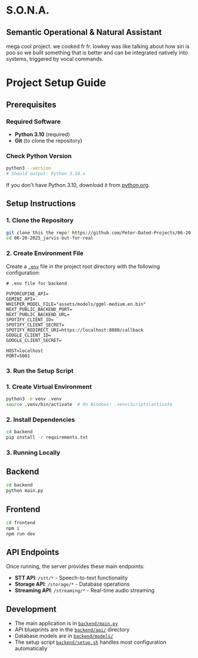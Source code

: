 # S.O.N.A.
## Semantic Operational & Natural Assistant
mega cool project. we cooked fr fr. lowkey was like talking about how siri is poo so we built something that is better and can be integrated natively into systems, triggered by vocal commands.

# Project Setup Guide

## Prerequisites

### Required Software

-   **Python 3.10** (required)
-   **Git** (to clone the repository)

### Check Python Version

```bash
python3 --version
# Should output: Python 3.10.x
```

If you don't have Python 3.10, download it from [python.org](https://www.python.org/downloads/).

## Setup Instructions

### 1. Clone the Repository

```bash
git clone this the repo? https://github.com/Peter-Dated-Projects/06-20-2025_jarvis-but-for-real
cd 06-20-2025_jarvis-but-for-real
```

### 2. Create Environment File

Create a [`.env`](.env) file in the project root directory with the following configuration:

```env
# .env file for backend

PVPORCUPINE_API=
GEMINI_API=
WHISPER_MODEL_FILE="assets/models/ggml-medium.en.bin"
NEXT_PUBLIC_BACKEND_PORT=
NEXT_PUBLIC_BACKEND_URL=
SPOTIFY_CLIENT_ID=
SPOTIFY_CLIENT_SECRET=
SPOTIFY_REDIRECT_URI=https://localhost:8080/callback
GOOGLE_CLIENT_ID=
GOOGLE_CLIENT_SECRET=

HOST=localhost
PORT=5001

```

### 3. Run the Setup Script

### 1. Create Virtual Environment

```bash
python3 -m venv .venv
source .venv/bin/activate  # On Windows: .venv\Scripts\activate
```

### 2. Install Dependencies

```bash
cd backend
pip install -r requirements.txt
```

### 3. Running Locally

## Backend
```bash
cd backend
python main.py
```

## Frontend
```bash
cd frontend
npm i
npm run dev
```

## API Endpoints

Once running, the server provides these main endpoints:

-   **STT API**: `/stt/*` - Speech-to-text functionality
-   **Storage API**: `/storage/*` - Database operations
-   **Streaming API**: `/streaming/*` - Real-time audio streaming

## Development

-   The main application is in [`backend/main.py`](backend/main.py)
-   API blueprints are in the [`backend/api/`](backend/api/) directory
-   Database models are in [`backend/models/`](backend/models/)
-   The setup script [`backend/setup.sh`](backend/setup.sh) handles most configuration automatically
